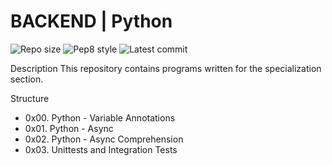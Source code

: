 # BACKEND | Python

![Repo size](https://img.shields.io/github/repo-size/kofilolx/alx-backend-python)
![Pep8 style](https://img.shields.io/badge/PEP8-style%20guide-purple?style=round-square)
![Latest commit](https://img.shields.io/github/last-commit/kofilolx/alx-backend-python/main?style=round-square)

Description
This repository contains programs written for the specialization section.

Structure
- 0x00. Python - Variable Annotations
- 0x01. Python - Async
- 0x02. Python - Async Comprehension
- 0x03. Unittests and Integration Tests
